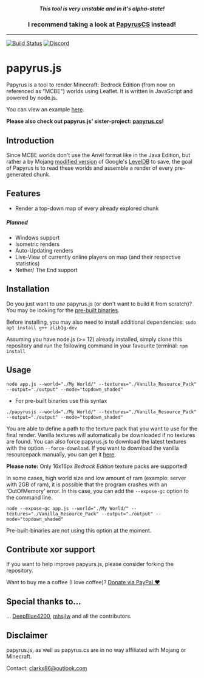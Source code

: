 <html>
    <body>
        <div>
            <h5 align="center">This tool is very unstable and in it's alpha-state!</h5>
            <h3 align="center">I recommend taking a look at <a href="https://github.com/mjungnickel18/papyruscs"><b>PapyrusCS</b></a> instead!</h3>
            <hr>
        </div>
    </body>
</html>

[![Build Status](https://travis-ci.com/clarkx86/papyrusjs.svg?branch=master)](https://travis-ci.com/clarkx86/papyrusjs) [![Discord](https://img.shields.io/discord/569841820092203011.svg?logo=discord&logoColor=white)](https://discord.gg/J2sBaXa)
# papyrus.js
Papyrus is a tool to render Minecraft: Bedrock Edition (from now on referenced as "MCBE") worlds using Leaflet. It is written in JavaScript and powered by node.js.

You can view an example [here](http://map.bedrock.clarkx86.com/demo).

**Please also check out papyrus.js' sister-project: [papyrus.cs](https://github.com/mjungnickel18/papyruscs/)!**

## Introduction
Since MCBE worlds don't use the Anvil format like in the Java Edition, but rather a by Mojang [modified version](https://github.com/Mojang/leveldb-mcpe) of Google's [LevelDB](https://github.com/google/leveldb) to save, the goal of Papyrus is to read these worlds and assemble a render of every pre-generated chunk.

## Features
- Render a top-down map of every already explored chunk
##### Planned
- Windows support
- Isometric renders
- Auto-Updating renders
- Live-View of currently online players on map (and their respective statistics)
- Nether/ The End support

## Installation
Do you just want to *use* papyrus.js (or don't want to build it from scratch)? You may be looking for the [pre-built binaries](https://github.com/clarkx86/papyrusjs/releases).

Before installing, you may also need to install additional dependencies:
```sudo apt install g++ zlib1g-dev```

Assuming you have node.js (>= 12) already installed, simply clone this repository and run the following command in your favourite terminal:
```npm install```

## Usage
```
node app.js --world="./My World/" --textures="./Vanilla_Resource_Pack" --output="./output" --mode="topdown_shaded"
```
- For pre-built binaries use this syntax
```
./papyrusjs --world="./My World/" --textures="./Vanilla_Resource_Pack" --output="./output" --mode="topdown_shaded"
```

You are able to define a path to the texture pack that you want to use for the final render. Vanilla textures will automatically be downloaded if no textures are found. You can also force papyrus.js to download the latest textures with the option `--force-download`. If you want to download the vanilla resourcepack manually, you can get it [here](https://aka.ms/resourcepacktemplate).

**Please note:** Only 16x16px *Bedrock Edition* texture packs are supported!

In some cases, high world size and low amount of ram (example: server with 2GB of ram), it is possible that the program crashes with an 'OutOfMemory' error. In this case, you can add the ```--expose-gc``` option to the command line.
```
node --expose-gc app.js --world="./My World/" --textures="./Vanilla_Resource_Pack" --output="./output" --mode="topdown_shaded"
```

Pre-built-binaries are not using this option at the moment.

## Contribute xor support
If you want to help improve papyurs.js, please consider forking the repository.

Want to buy me a coffee (I love coffee)? [Donate via PayPal ♥](https://paypal.me/clarkstuehmer)

## Special thanks to...
... [DeepBlue4200](https://github.com/mjungnickel18), [mhsjlw](https://github.com/mhsjlw) and all the contributors.

## Disclaimer
papyrus.js, as well as papyrus.cs are in no way affiliated with Mojang or Minecraft.

Contact: [clarkx86@outlook.com](mailto:clarkx86@outlook.com?subject=GitHub%20papyrus)
